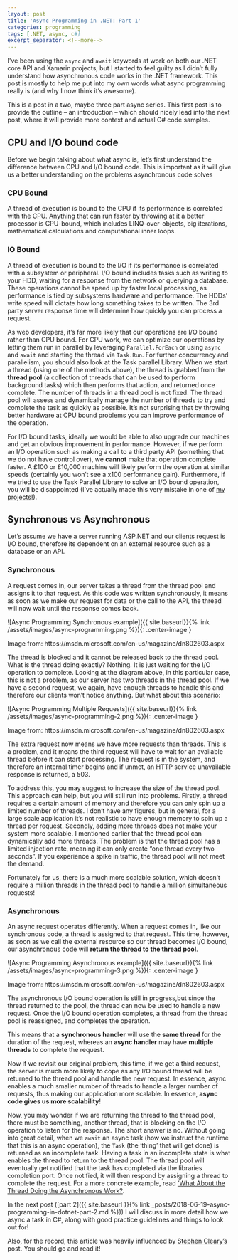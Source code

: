 ```yaml
---
layout: post
title: 'Async Programming in .NET: Part 1' 
categories: programming
tags: [.NET, async, c#]
excerpt_separator: <!--more-->
---
```


I've been using the `async` and `await` keywords at work on both our .NET core API and Xamarin projects, but I started to feel guilty as I didn’t fully understand how asynchronous code works in the .NET framework. This post is mostly to help me put into my own words what async programming really is (and why I now think it’s awesome).

<!--more-->

This is a post in a two, maybe three part async series. This first post is to provide the outline – an introduction – which should nicely lead into the next post, where it will provide more context and actual C# code samples.

## CPU and I/O bound code

Before we begin talking about what async is, let’s first understand the difference between CPU and I/O bound code. This is important as it will give us a better understanding on the problems asynchronous code solves

### CPU Bound

A thread of execution is bound to the CPU if its performance is correlated with the CPU. Anything that can run faster by throwing at it a better processor is CPU-bound, which includes LINQ-over-objects, big iterations, mathematical calculations and computational inner loops.

### IO Bound

A thread of execution is bound to the I/O if its performance is correlated with a subsystem or peripheral. I/O bound includes tasks such as writing to your HDD, waiting for a response from the network or querying a database. These operations cannot be speed up by faster local processing, as performance is tied by subsystems hardware and performance. The HDDs’ write speed will dictate how long something takes to be written. The 3rd party server response time will determine how quickly you can process a request.

As web developers, it’s far more likely that our operations are I/O bound rather than CPU bound. For CPU work, we can optimize our operations by letting them run in parallel by leveraging `Parallel.ForEach` or using `async` and `await` and starting the thread via `Task.Run`. For further concurrency and parallelism, you should also look at the Task parallel Library. When we start a thread (using one of the methods above), the thread is grabbed from the **thread pool** (a collection of threads that can be used to perform background tasks) which then performs that action, and returned once complete. The number of threads in a thread pool is not fixed. The thread pool will assess and dynamically manage the number of threads to try and complete the task as quickly as possible. It’s not surprising that by throwing better hardware at CPU bound problems you can improve performance of the operation.

For I/O bound tasks, ideally we would be able to also upgrade our machines and get an obvious improvement in performance. However, if we perform an I/O operation such as making a call to a third party API (something that we do not have control over), we **cannot** make that operation complete faster. A £100 or £10,000 machine will likely perform the operation at similar speeds (certainly you won’t see a x100 performance gain). Furthermore, if we tried to use the Task Parallel Library to solve an I/O bound operation, you will be disappointed (I’ve actually made this very mistake in one of [my projects](https://github.com/benscabbia/Spiderful)!).

## Synchronous vs Asynchronous

Let’s assume we have a server running ASP.NET and our clients request is I/O bound, therefore its dependent on an external resource such as a database or an API.

### Synchronous

A request comes in, our server takes a thread from the thread pool and assigns it to that request. As this code was written synchronously, it means as soon as we make our request for data or the call to the API, the thread will now wait until the response comes back.

![Async Programming Synchronous example]({{ site.baseurl}}{% link /assets/images/async-programming.png %}){: .center-image }

<p class='small-center-text'>
            Image from: https://msdn.microsoft.com/en-us/magazine/dn802603.aspx
</p>

The thread is blocked and it cannot be released back to the thread pool. What is the thread doing exactly? Nothing. It is just waiting for the I/O operation to complete. Looking at the diagram above, in this particular case, this is not a problem, as our server has two threads in the thread pool. If we have a second request, we again, have enough threads to handle this and therefore our clients won’t notice anything. But what about this scenario:

![Async Programming Multiple Requests]({{ site.baseurl}}{% link /assets/images/async-programming-2.png %}){: .center-image }

<p class='small-center-text'>
            Image from: https://msdn.microsoft.com/en-us/magazine/dn802603.aspx
</p>

The extra request now means we have more requests than threads. This is a problem, and it means the third request will have to wait for an available thread before it can start processing. The request is in the system, and therefore an internal timer begins and if unmet, an HTTP service unavailable response is returned, a 503.

To address this, you may suggest to increase the size of the thread pool. This approach can help, but you will still run into problems. Firstly, a thread requires a certain amount of memory and therefore you can only spin up a limited number of threads. I don’t have any figures, but in general, for a large scale application it’s not realistic to have enough memory to spin up a thread per request. Secondly, adding more threads does not make your system more scalable. I mentioned earlier that the thread pool can dynamically add more threads. The problem is that the thread pool has a limited injection rate, meaning it can only create “one thread every two seconds”. If you experience a spike in traffic, the thread pool will not meet the demand.

Fortunately for us, there is a much more scalable solution, which doesn’t require a million threads in the thread pool to handle a million simultaneous requests!

### Asynchronous

An async request operates differently. When a request comes in, like our synchronous code, a thread is assigned to that request. This time, however, as soon as we call the external resource so our thread becomes I/O bound, our asynchronous code will **return the thread to the thread pool**.

![Async Programming Asynchronous example]({{ site.baseurl}}{% link /assets/images/async-programming-3.png %}){: .center-image }

<p class='small-center-text'>
            Image from: https://msdn.microsoft.com/en-us/magazine/dn802603.aspx
</p>

The asynchronous I/O bound operation is still in progress,but since the thread returned to the pool, the thread can now be used to handle a new request. Once the I/O bound operation completes, a thread from the thread pool is reassigned, and completes the operation.

This means that a **synchronous handler** will use the **same thread** for the duration of the request, whereas an **async handler** may have **multiple threads** to complete the request.

Now if we revisit our original problem, this time, if we get a third request, the server is much more likely to cope as any I/O bound thread will be returned to the thread pool and handle the new request. In essence, async enables a much smaller number of threads to handle a larger number of requests, thus making our application more scalable. In essence, **async code gives us more scalability**!

Now, you may wonder if we are returning the thread to the thread pool, there must be something, another thread, that is blocking on the I/O operation to listen for the response. The short answer is no. Without going into great detail, when we `await` an async task (how we instruct the runtime that this is an async operation), the `Task` (the ‘thing’ that will get done) is returned as an incomplete task. Having a task in an incomplete state is what enables the thread to return to the thread pool. The thread pool will eventually get notified that the task has completed via the libraries completion port. Once notified, it will then respond by assigning a thread to complete the request. For a more concrete example, read ['What About the Thread Doing the Asynchronous Work?](https://bit.ly/2B0tk5b).

In the next post ([part 2]({{ site.baseurl }}{% link _posts/2018-06-19-async-programming-in-dotnet-part-2.md %})) I will discuss in more detail how we async a task in C#, along with good practice guidelines and things to look out for! 

Also, for the record, this article was heavily influenced by [Stephen Cleary’s](https://msdn.microsoft.com/en-us/magazine/dn802603.aspx) post. You should go and read it!